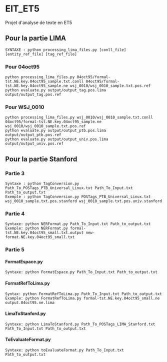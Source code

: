 # EIT_ET5

Projet d'analyse de texte en ET5

## Pour la partie LIMA

    SYNTAXE : python processing_lima_files.py [conll_file] [entity_ref_file] [tag_ref_file]

### Pour 04oct95

    python processing_lima_files.py 04oct95/formal-tst.NE.key.04oct95_sample.txt.conll 04oct95/formal-tst.NE.key.04oct95_sample.ne wsj_0010/wsj_0010_sample.txt.pos.ref
    python evaluate.py output/output_tag.pos.lima output/output_tag.pos.ref

### Pour WSJ_0010

    python processing_lima_files.py wsj_0010/wsj_0010_sample.txt.conll 04oct95/formal-tst.NE.key.04oct95_sample.ne wsj_0010/wsj_0010_sample.txt.pos.ref
    python evaluate.py output/output_ptb.pos.lima output/output_ptb.pos.ref
    python evaluate.py output/output_univ.pos.lima output/output_univ.pos.ref

## Pour la partie Stanford

### Partie 3

    Syntaxe : python TagConversion.py Path_To_POSTags_PTB_Universal_Linux.txt Path_To_Input.txt Path_to_output.txt
    Exemple : python TagConversion.py POSTags_PTB_Universal_Linux.txt wsj_0010_sample.txt.pos.stanford wsj_0010_sample.txt.pos.univ.stanford

### Partie 4

    Syntaxe: python NERFormat.py Path_To_Input.txt Path_to_output.txt
    Exemple: python NERFormat.py formal-tst.NE.key.04oct95_small.txt.output new-format.NE.key.04oct95_small.txt

### Partie 5

#### FormatEspace.py

    Syntaxe: python FormatEspace.py Path_To_Input.txt Path_to_output.txt

#### FormatRefToLima.py

    Syntax: python FormatRefToLima.py Path_To_Input.txt Path_to_output.txt
    Example: python FormatRefToLima.py formal-tst.NE.key.04oct95_small.ne output.04oct95.ne.lima

#### LimaToStanford.py

    Syntaxe: python LimaToStanford.py Path_To_POSTags_LIMA_Stanford.txt Path_To_Input.txt Path_to_output.txt

#### ToEvaluateFormat.py

    Syntaxe: python toEvaluateFormat.py Path_To_Input.txt Path_to_output.txt